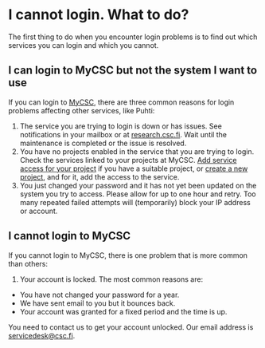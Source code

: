 # I cannot login. What to do?

The first thing to do when you encounter login problems is to find out which
services you can login and which you cannot.

## I can login to MyCSC but not the system I want to use

If you can login to [MyCSC](https://my.csc.fi), there are three common reasons
for login problems affecting other services, like Puhti:

1. The service you are trying to login is down or has issues. See notifications
   in your mailbox or at [research.csc.fi](https://research.csc.fi). Wait until
   the maintenance is completed or the issue is resolved.
1. You have no projects enabled in the service that you are trying to login.
   Check the services linked to your projects at MyCSC.
   [Add service access for your project](../../accounts/how-to-add-service-access-for-project/)
   if you have a suitable project, or [create a new project](../../accounts/how-to-create-new-project/),
   and for it, add the access to the service.
1. You just changed your password and it has not yet been updated on the system
   you try to access. Please allow for up to one hour and retry. Too many
   repeated failed attempts will (temporarily) block your IP address or account.

## I cannot login to MyCSC

If you cannot login to MyCSC, there is one problem that is more common than
others:

1. Your account is locked. The most common reasons are:

* You have not changed your password for a year.
* We have sent email to you but it bounces back.
* Your account was granted for a fixed period and the time is up.

You need to contact us to get your account unlocked. Our email address is
[servicedesk@csc.fi](mailto:servicedesk@csc.fi).
